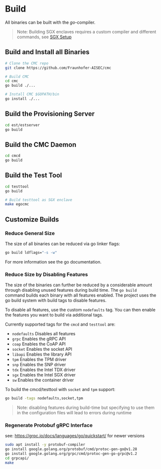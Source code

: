 # Build

All binaries can be built with the *go*-compiler.

> Note: Building SGX enclaves requires a custom compiler and different commands,
> see [SGX Setup](./setup-sgx.md)

## Build and Install all Binaries

```sh
# Clone the CMC repo
git clone https://github.com/Fraunhofer-AISEC/cmc

# Build CMC
cd cmc
go build ./...

# Install CMC $GOPATH/bin
go install ./...
```

## Build the Provisioning Server

```sh
cd est/estserver
go build
```

## Build the CMC Daemon

```sh
cd cmcd
go build
```

## Build the Test Tool

```sh
cd testtool
go build

# Build testtool as SGX enclave
make egocmc
```

## Customize Builds

### Reduce General Size

The size of all binaries can be reduced via go linker flags:
```sh
go build ldflags="-s -w"
```
For more information see the go documentation.

### Reduce Size by Disabling Features

The size of the binaries can further be reduced by a considerable amount through disabling
unused features during build time. The `go build` command builds each binary with all features
enabled. The project uses the go build system with build tags to disable features.

To disable all features, use the custom `nodefaults` tag. You can then enable the features you
want to build via additional tags.

Currently supported tags for the `cmcd` and `testtool` are:
- `nodefaults` Disables all features
- `grpc` Enables the gRPC API
- `coap` Enables the CoAP API
- `socket` Enables the socket API
- `libapi` Enables the library API
- `tpm` Enables the TPM driver
- `snp` Enables the SNP driver
- `tdx` Enables the Intel TDX driver
- `sgx` Enables the Intel SGX driver
- `sw` Enables the container driver

To build the cmcd/testtool with `socket` and `tpm` support:
```sh
go build -tags nodefaults,socket,tpm
```

> Note: disabling features during build-time but specifying to use them in the configuration files
> will lead to errors during runtime

### Regenerate Protobuf gRPC Interface

see: https://grpc.io/docs/languages/go/quickstart/ for newer versions

```sh
sudo apt install -y protobuf-compiler
go install google.golang.org/protobuf/cmd/protoc-gen-go@v1.28
go install google.golang.org/grpc/cmd/protoc-gen-go-grpc@v1.2
cd grpcapi/
make
```
